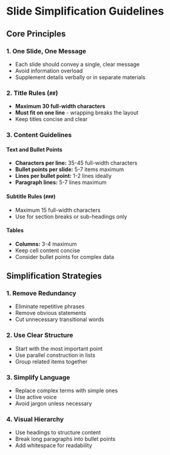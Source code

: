 # Slide Simplification Guidelines

## Core Principles

### 1. One Slide, One Message
- Each slide should convey a single, clear message
- Avoid information overload
- Supplement details verbally or in separate materials

### 2. Title Rules (`##`)
- **Maximum 30 full-width characters** 
- **Must fit on one line** - wrapping breaks the layout
- Keep titles concise and clear

### 3. Content Guidelines

#### Text and Bullet Points
- **Characters per line:** 35-45 full-width characters
- **Bullet points per slide:** 5-7 items maximum
- **Lines per bullet point:** 1-2 lines ideally
- **Paragraph lines:** 5-7 lines maximum

#### Subtitle Rules (`###`)
- Maximum 15 full-width characters
- Use for section breaks or sub-headings only

#### Tables
- **Columns:** 3-4 maximum
- Keep cell content concise
- Consider bullet points for complex data

## Simplification Strategies

### 1. Remove Redundancy
- Eliminate repetitive phrases
- Remove obvious statements
- Cut unnecessary transitional words

### 2. Use Clear Structure
- Start with the most important point
- Use parallel construction in lists
- Group related items together

### 3. Simplify Language
- Replace complex terms with simple ones
- Use active voice
- Avoid jargon unless necessary

### 4. Visual Hierarchy
- Use headings to structure content
- Break long paragraphs into bullet points
- Add whitespace for readability
